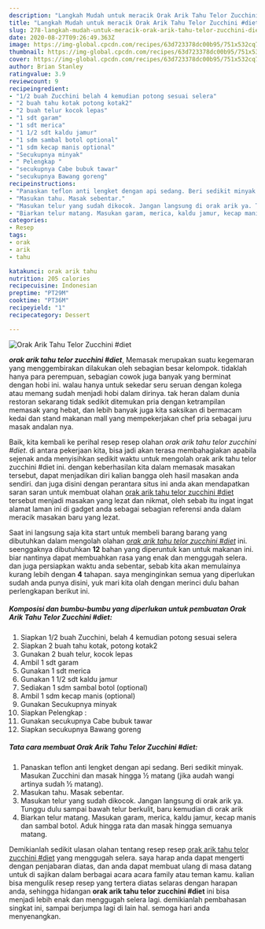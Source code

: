 ```yaml
---
description: "Langkah Mudah untuk meracik Orak Arik Tahu Telor Zucchini #diet yang simpel"
title: "Langkah Mudah untuk meracik Orak Arik Tahu Telor Zucchini #diet yang simpel"
slug: 278-langkah-mudah-untuk-meracik-orak-arik-tahu-telor-zucchini-diet-yang-simpel
date: 2020-08-27T09:26:49.363Z
image: https://img-global.cpcdn.com/recipes/63d723378dc00b95/751x532cq70/orak-arik-tahu-telor-zucchini-diet-foto-resep-utama.jpg
thumbnail: https://img-global.cpcdn.com/recipes/63d723378dc00b95/751x532cq70/orak-arik-tahu-telor-zucchini-diet-foto-resep-utama.jpg
cover: https://img-global.cpcdn.com/recipes/63d723378dc00b95/751x532cq70/orak-arik-tahu-telor-zucchini-diet-foto-resep-utama.jpg
author: Brian Stanley
ratingvalue: 3.9
reviewcount: 9
recipeingredient:
- "1/2 buah Zucchini belah 4 kemudian potong sesuai selera"
- "2 buah tahu kotak potong kotak2"
- "2 buah telur kocok lepas"
- "1 sdt garam"
- "1 sdt merica"
- "1 1/2 sdt kaldu jamur"
- "1 sdm sambal botol optional"
- "1 sdm kecap manis optional"
- "Secukupnya minyak"
- " Pelengkap "
- "secukupnya Cabe bubuk tawar"
- "secukupnya Bawang goreng"
recipeinstructions:
- "Panaskan teflon anti lengket dengan api sedang. Beri sedikit minyak. Masukan Zucchini dan masak hingga ½ matang (jika audah wangi artinya sudah ½ matang)."
- "Masukan tahu. Masak sebentar."
- "Masukan telur yang sudah dikocok. Jangan langsung di orak arik ya. Tunggu dulu sampai bawah telur berkulit, baru kemudian di orak arik"
- "Biarkan telur matang. Masukan garam, merica, kaldu jamur, kecap manis dan sambal botol. Aduk hingga rata dan masak hingga semuanya matang."
categories:
- Resep
tags:
- orak
- arik
- tahu

katakunci: orak arik tahu 
nutrition: 205 calories
recipecuisine: Indonesian
preptime: "PT29M"
cooktime: "PT36M"
recipeyield: "1"
recipecategory: Dessert

---
```



![Orak Arik Tahu Telor Zucchini #diet](https://img-global.cpcdn.com/recipes/63d723378dc00b95/751x532cq70/orak-arik-tahu-telor-zucchini-diet-foto-resep-utama.jpg)

<b><i>orak arik tahu telor zucchini #diet</i></b>, Memasak merupakan suatu kegemaran yang menggembirakan dilakukan oleh sebagian besar kelompok. tidaklah hanya para perempuan, sebagian cowok juga banyak yang berminat dengan hobi ini. walau hanya untuk sekedar seru seruan dengan kolega atau memang sudah menjadi hobi dalam dirinya. tak heran dalam dunia restoran sekarang tidak sedikit ditemukan pria dengan ketrampilan memasak yang hebat, dan lebih banyak juga kita saksikan di bermacam kedai dan stand makanan mall yang mempekerjakan chef pria sebagai juru masak andalan nya.



Baik, kita kembali ke perihal resep resep olahan <i>orak arik tahu telor zucchini #diet</i>. di antara pekerjaan kita, bisa jadi akan terasa membahagiakan apabila sejenak anda menyisihkan sedikit waktu untuk mengolah orak arik tahu telor zucchini #diet ini. dengan keberhasilan kita dalam memasak masakan tersebut, dapat menjadikan diri kalian bangga oleh hasil masakan anda sendiri. dan juga disini dengan perantara situs ini anda akan mendapatkan saran saran untuk membuat olahan <u>orak arik tahu telor zucchini #diet</u> tersebut menjadi masakan yang lezat dan nikmat, oleh sebab itu ingat ingat alamat laman ini di gadget anda sebagai sebagian referensi anda dalam meracik masakan baru yang lezat.


Saat ini langsung saja kita start untuk membeli barang barang yang dibutuhkan dalam mengolah olahan <u><i>orak arik tahu telor zucchini #diet</i></u> ini. seenggaknya dibutuhkan <b>12</b> bahan yang diperuntuk kan untuk makanan ini. biar nantinya dapat membuahkan rasa yang enak dan menggugah selera. dan juga persiapkan waktu anda sebentar, sebab kita akan memulainya kurang lebih dengan <b>4</b> tahapan. saya menginginkan semua yang diperlukan sudah anda punya disini, yuk mari kita olah dengan merinci dulu bahan perlengkapan berikut ini.

<!--inarticleads1-->

##### Komposisi dan bumbu-bumbu yang diperlukan untuk pembuatan Orak Arik Tahu Telor Zucchini #diet:

1. Siapkan 1/2 buah Zucchini, belah 4 kemudian potong sesuai selera
1. Siapkan 2 buah tahu kotak, potong kotak2
1. Gunakan 2 buah telur, kocok lepas
1. Ambil 1 sdt garam
1. Gunakan 1 sdt merica
1. Gunakan 1 1/2 sdt kaldu jamur
1. Sediakan 1 sdm sambal botol (optional)
1. Ambil 1 sdm kecap manis (optional)
1. Gunakan Secukupnya minyak
1. Siapkan  Pelengkap :
1. Gunakan secukupnya Cabe bubuk tawar
1. Siapkan secukupnya Bawang goreng




<!--inarticleads2-->

##### Tata cara membuat Orak Arik Tahu Telor Zucchini #diet:

1. Panaskan teflon anti lengket dengan api sedang. Beri sedikit minyak. Masukan Zucchini dan masak hingga ½ matang (jika audah wangi artinya sudah ½ matang).
1. Masukan tahu. Masak sebentar.
1. Masukan telur yang sudah dikocok. Jangan langsung di orak arik ya. Tunggu dulu sampai bawah telur berkulit, baru kemudian di orak arik
1. Biarkan telur matang. Masukan garam, merica, kaldu jamur, kecap manis dan sambal botol. Aduk hingga rata dan masak hingga semuanya matang.




Demikianlah sedikit ulasan olahan tentang resep resep <u>orak arik tahu telor zucchini #diet</u> yang menggugah selera. saya harap anda dapat mengerti dengan penjabaran diatas, dan anda dapat membuat ulang di masa datang untuk di sajikan dalam berbagai acara acara family atau teman kamu. kalian bisa mengulik resep resep yang tertera diatas selaras dengan harapan anda, sehingga hidangan <b>orak arik tahu telor zucchini #diet</b> ini bisa menjadi lebih enak dan menggugah selera lagi. demikianlah pembahasan singkat ini, sampai berjumpa lagi di lain hal. semoga hari anda menyenangkan.
